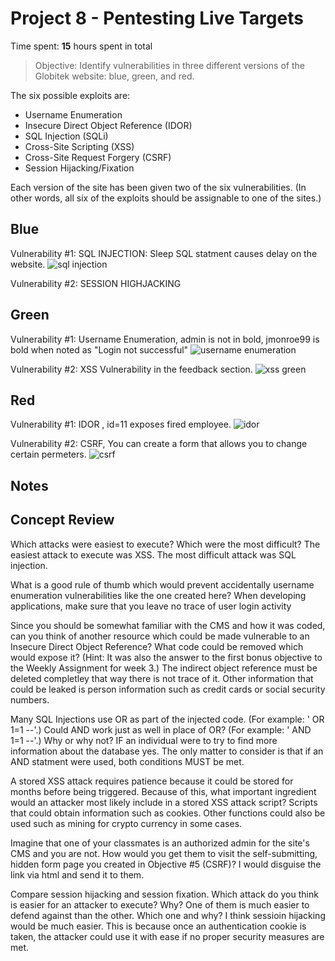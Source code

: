 # Project 8 - Pentesting Live Targets

Time spent: **15** hours spent in total

> Objective: Identify vulnerabilities in three different versions of the Globitek website: blue, green, and red.

The six possible exploits are:
* Username Enumeration
* Insecure Direct Object Reference (IDOR)
* SQL Injection (SQLi)
* Cross-Site Scripting (XSS)
* Cross-Site Request Forgery (CSRF)
* Session Hijacking/Fixation

Each version of the site has been given two of the six vulnerabilities. (In other words, all six of the exploits should be assignable to one of the sites.)

## Blue

Vulnerability #1: SQL INJECTION: Sleep SQL statment causes delay on the website.
![sql injection](https://user-images.githubusercontent.com/36680097/40519495-a20e819c-5f74-11e8-9374-c2dabee2d433.gif)

Vulnerability #2: SESSION HIGHJACKING



## Green

Vulnerability #1: Username Enumeration, admin is not in bold, jmonroe99 is bold when noted as "Login not successful"
![username enumeration](https://user-images.githubusercontent.com/36680097/40452876-35d6c4f8-5e98-11e8-9d54-85c7babe2efd.gif)

Vulnerability #2: XSS Vulnerability in the feedback section.
![xss green](https://user-images.githubusercontent.com/36680097/40516010-f767775e-5f63-11e8-822f-d3ec088ffce5.gif)


## Red

Vulnerability #1: IDOR , id=11 exposes fired employee.
![idor](https://user-images.githubusercontent.com/36680097/40453084-e704f330-5e98-11e8-89d2-c74c087ee2f1.gif)

Vulnerability #2: CSRF, You can create a form that allows you to change certain permeters.
![csrf](https://user-images.githubusercontent.com/36680097/40513478-c0ce455a-5f5a-11e8-877b-219130add0ca.gif)


## Notes
## Concept Review
Which attacks were easiest to execute? Which were the most difficult?
The easiest attack to execute was XSS. The most difficult attack was SQL injection.

What is a good rule of thumb which would prevent accidentally username enumeration vulnerabilities like the one created here?
When developing applications, make sure that you leave no trace of user login activity

Since you should be somewhat familiar with the CMS and how it was coded, can you think of another resource which could be made vulnerable to an Insecure Direct Object Reference? What code could be removed which would expose it? (Hint: It was also the answer to the first bonus objective to the Weekly Assignment for week 3.)
The indirect object reference must be deleted completley that way there is not trace of it. Other information that could be leaked is person information such as credit cards or social security numbers.

Many SQL Injections use OR as part of the injected code. (For example: ' OR 1=1 --'.) Could AND work just as well in place of OR? (For example: ' AND 1=1 --'.) Why or why not?
IF an individual were to try to find more information about the database yes. The only matter to consider is that if an AND statment were used, both conditions MUST be met.

A stored XSS attack requires patience because it could be stored for months before being triggered. Because of this, what important ingredient would an attacker most likely include in a stored XSS attack script?
Scripts that could obtain information such as cookies. Other functions could also be used such as mining for crypto currency in some cases.

Imagine that one of your classmates is an authorized admin for the site's CMS and you are not. How would you get them to visit the self-submitting, hidden form page you created in Objective #5 (CSRF)?
I would disguise the link via html and send it to them.

Compare session hijacking and session fixation. Which attack do you think is easier for an attacker to execute? Why? One of them is much easier to defend against than the other. Which one and why?
I think sessioin hijacking would be much easier. This is because once an authentication cookie is taken, the attacker could use it with ease if no proper security measures are met.


